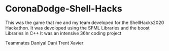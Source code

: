 # CoronaDodge-Shell-Hacks
This was the game that me and my team developed for the ShellHacks2020 Hackathon.
It was devoloped using the SFML Libraries and the boost Libraries in C++
It was an intensive 36hr coding project

Teammates
Daniyal
Dani
Trent
Xavier
